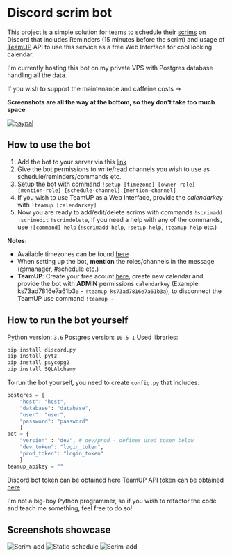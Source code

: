# Discord scrim bot
This project is a simple solution for teams to schedule their [scrims](https://www.urbandictionary.com/define.php?term=scrim) on Discord that includes Reminders (15 minutes before the scrim) and usage of [TeamUP](https://www.teamup.com/) API to use this service as a free Web Interface for cool looking calendar.

I'm currently hosting this bot on my private VPS with Postgres database handling all the data. 

If you wish to support the maintenance and caffeine costs -> 

**Screenshots are all the way at the bottom, so they don't take too much space**

[![paypal](https://www.paypalobjects.com/en_US/i/btn/btn_donateCC_LG.gif)](https://www.paypal.me/bluexow)
## How to use the bot
1. Add the bot to your server via this [link](https://discordapp.com/api/oauth2/authorize?client_id=494030719715377152&permissions=0&scope=bot)
2. Give the bot permissions to write/read channels you wish to use as schedule/reminders/commands etc.
3. Setup the bot with command `!setup [timezone] [owner-role] [mention-role] [schedule-channel] [mention-channel]`
4. If you wish to use TeamUP as a Web Interface, provide the *calendarkey* with `!teamup [calendarkey]`
5. Now you are ready to add/edit/delete scrims with commands `!scrimadd` `!scrimedit` `!scrimdelete`, If you need a help with any of the commands, use `![command] help` (`!scrimadd help`, `!setup help`, `!teamup help` etc.)

**Notes:**
- Available timezones can be found [here](https://en.wikipedia.org/wiki/List_of_tz_database_time_zones)
- When setting up the bot, **mention** the roles/channels in the message (@manager, #schedule etc.)
- **TeamUP**: Create your free acount [here](https://www.teamup.com/), create new calendar and provide the bot with **ADMIN** permissions `calendarkey` (Example: ks73ad7816e7a61b3a - `!teamup ks73ad7816e7a61b3a`), to disconnect the TeamUP use command `!teamup -`

## How to run the bot yourself
Python version: `3.6`
Postgres version: `10.5-1`
Used libraries: 
```python
pip install discord.py
pip install pytz
pip install psycopg2
pip install SQLAlchemy
```
To run the bot yourself, you need to create `config.py` that includes:
```python
postgres = {
    "host": "host",
    "database": "database",
    "user": "user",
    "password": "password"
    }
bot = {
    "version" : "dev", # dev/prod - defines used token below
    "dev_token": "login_token",
    "prod_token": "login_token"
    }
teamup_apikey = ""
```
Discord bot token can be obtained [here](https://discordapp.com/developers/applications/)
TeamUP API token can be obtained [here](https://teamup.com/api-keys/request)

I'm not a big-boy Python programmer, so if you wish to refactor the code and teach me something, feel free to do so!

## Screenshots showcase
![Scrim-add](http://bot.patrikpapso.com/scrim-add.png)
![Static-schedule](http://bot.patrikpapso.com/static-schedule.png)
![Scrim-add](http://bot.patrikpapso.com/teamup-calendar.png)
